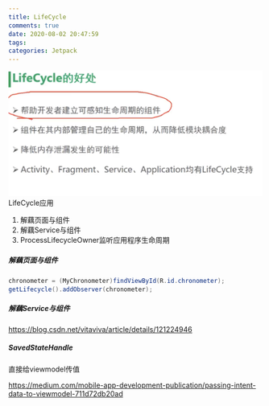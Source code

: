 ```yaml
---
title: LifeCycle
comments: true
date: 2020-08-02 20:47:59
tags:
categories: Jetpack
---
```




![](LifeCycle/2021-08-02_8.12_lifecycle.png)LifeCycle应用

1. 解藕页面与组件
2. 解藕Service与组件
3. ProcessLifecycleOwner监听应用程序生命周期



##### 解藕页面与组件

```java
chronometer = (MyChronometer)findViewById(R.id.chronometer);
getLifecycle().addObserver(chronometer);
```



##### 解藕Service与组件

https://blog.csdn.net/vitaviva/article/details/121224946



#####  SavedStateHandle

直接给viewmodel传值



https://medium.com/mobile-app-development-publication/passing-intent-data-to-viewmodel-711d72db20ad




